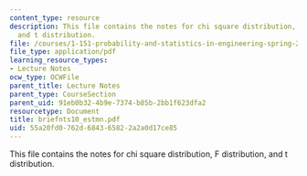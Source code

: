 ```yaml
---
content_type: resource
description: This file contains the notes for chi square distribution, F distribution,
  and t distribution.
file: /courses/1-151-probability-and-statistics-in-engineering-spring-2005/55a20fd0762d684365822a2a0d17ce85_briefnts10_estmn.pdf
file_type: application/pdf
learning_resource_types:
- Lecture Notes
ocw_type: OCWFile
parent_title: Lecture Notes
parent_type: CourseSection
parent_uid: 91eb0b32-4b9e-7374-b85b-2bb1f623dfa2
resourcetype: Document
title: briefnts10_estmn.pdf
uid: 55a20fd0-762d-6843-6582-2a2a0d17ce85
---
```

This file contains the notes for chi square distribution, F distribution, and t distribution.

